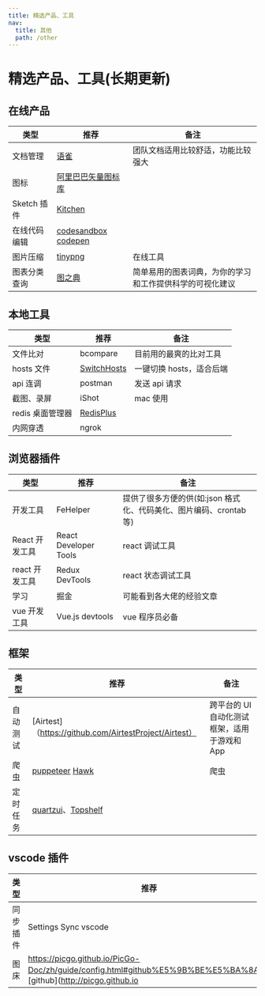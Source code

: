 ```yaml
---
title: 精选产品、工具
nav:
  title: 其他
  path: /other
---
```


# 精选产品、工具(长期更新)

## 在线产品

| 类型         | 推荐                                                                  | 备注                                                     |
| ------------ | --------------------------------------------------------------------- | -------------------------------------------------------- |
| 文档管理     | [语雀](https://www.yuque.com/?chInfo=ch_antd)                         | 团队文档适用比较舒适，功能比较强大                       |
| 图标         | [阿里巴巴矢量图标库](https://www.iconfont.cn/)                        |                                                          |
| Sketch 插件  | [Kitchen](https://kitchen.alipay.com)                                 |                                                          |
| 在线代码编辑 | [codesandbox](https://codesandbox.io/) [codepen](https://codepen.io/) |                                                          |
| 图片压缩     | [tinypng](https://tinypng.com/)                                       | 在线工具                                                 |
| 图表分类查询 | [图之典](http://tuzhidian.com/)                                       | 简单易用的图表词典，为你的学习和工作提供科学的可视化建议 |

## 本地工具

| 类型             | 推荐                                               | 备注                     |
| ---------------- | -------------------------------------------------- | ------------------------ |
| 文件比对         | bcompare                                           | 目前用的最爽的比对工具   |
| hosts 文件       | [SwitchHosts](https://github.com/oldj/SwitchHosts) | 一键切换 hosts，适合后端 |
| api 连调         | postman                                            | 发送 api 请求            |
| 截图、录屏       | iShot                                              | mac 使用                 |
| redis 桌面管理器 | [RedisPlus](https://gitee.com/MaxBill/RedisPlus)   |                          |
| 内网穿透         | ngrok                                              |                          |

## 浏览器插件

| 类型           | 推荐                  | 备注                                                               |
| -------------- | --------------------- | ------------------------------------------------------------------ |
| 开发工具       | FeHelper              | 提供了很多方便的供(如:json 格式化、代码美化、图片编码、crontab 等) |
| React 开发工具 | React Developer Tools | react 调试工具                                                     |
| react 开发工具 | Redux DevTools        | react 状态调试工具                                                 |
| 学习           | 掘金                  | 可能看到各大佬的经验文章                                           |
| vue 开发工具   | Vue.js devtools       | vue 程序员必备                                                     |

## 框架

| 类型     | 推荐                                                                                                 | 备注                                         |
| -------- | ---------------------------------------------------------------------------------------------------- | -------------------------------------------- |
| 自动测试 | [Airtest]（https://github.com/AirtestProject/Airtest）                                               | 跨平台的 UI 自动化测试框架，适用于游戏和 App |
| 爬虫     | [puppeteer](https://github.com/GoogleChrome/puppeteer) [Hawk](https://github.com/ferventdesert/Hawk) | 爬虫                                         |
| 定时任务 | [quartzui](https://github.com/zhaopeiym/quartzui)、[Topshelf](https://github.com/Topshelf/Topshelf)  |                                              |

## vscode 插件

| 类型     | 推荐                                                                                                              | 备注 |
| -------- | ----------------------------------------------------------------------------------------------------------------- | ---- |
| 同步插件 | Settings Sync vscode                                                                                              |      |
| 图床     | https://picgo.github.io/PicGo-Doc/zh/guide/config.html#github%E5%9B%BE%E5%BA%8A)、[github](http://picgo.github.io |      |

